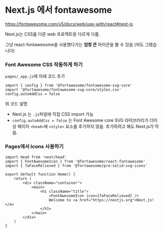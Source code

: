 # Next.js 에서 fontawesome

https://fontawesome.com/v5/docs/web/use-with/react#next-js

Next.js는 CSS를 다른 web 프로젝트랑 다르게 다룸.

그냥 react-fontawesome을 사용했다가는 **엄청 큰** 아이콘을 볼 수 있음 (저도 그랬습니다)

### Font Awesome CSS 작동하게 하기

`pages/_app.js`에 아래 코드 추가

```react
import { config } from '@fortawesome/fontawesome-svg-core'
import '@fortawesome/fontawesome-svg-core/styles.css'
config.autoAddCss = false
```

위 코드 설명

- Next.js 는 `.js`파일에 직접 CSS import 가능
- `config.autoAddCss = false` 는 Font Awesome core SVG 라이브러리가 더이상 페이지 `<head>`에 `<style>` 요소를 추가하지 않음. 추가하려고 해도 Next.js가 막음.



### Pages에서 Icons 사용하기

```react
import Head from 'next/head'
import { FontAwesomeIcon } from '@fortawesome/react-fontawesome'
import { faFaceRelieved } from '@fortawesome/pro-solid-svg-icons'

export default function Home() {
    return (
        <div className="container">
            <main>
                <h1 className="title">
                    <FontAwesomeIcon icon={faFaceRelieved} />
                    Welcome to <a href="https://nextjs.org">Next.js!</a>
                </h1>
            </main>
        </div>
    )
}
```



